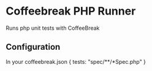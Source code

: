 Coffeebreak PHP Runner
======================

Runs php unit tests with CoffeeBreak

Configuration
-------------

In your coffeebreak.json
    {
        tests: "spec/**/*Spec.php"
    }